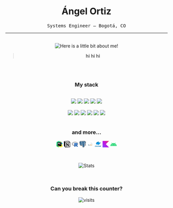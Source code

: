 <div align="center">

<br/>

<h1 align="center">Ángel Ortiz</h1>
<p align="center"><samp>Systems Engineer — Bogotá, CO</samp></p>
<hr/>

<br/>



<!-- Bigger GIF -->
<img width="50%" src="https://i.pinimg.com/736x/fd/cd/42/fdcd428aa66dc1c189dd4fe9b9ff2803.jpg" alt="Here is a little bit about me!" />

<br />

> **hi hi hi**

<br/>
<br/>

### **My stack**

<br/>
<div>
<img src="https://img.shields.io/badge/python-%2314354C.svg?&style=for-the-badge&logo=python&logoColor=white"/>
<img src="https://img.shields.io/badge/pandas-%23150458.svg?&style=for-the-badge&logo=pandas&logoColor=white"/>
<img src="https://img.shields.io/badge/jupyter-%23F37626.svg?&style=for-the-badge&logo=jupyter&logoColor=white"/>
<img src="https://img.shields.io/badge/fastapi-%23009688.svg?&style=for-the-badge&logo=fastapi&logoColor=white"/>
<img src="https://img.shields.io/badge/docker-%232496ED.svg?&style=for-the-badge&logo=docker&logoColor=white"/>
</div>
<br/>
<div>
<img src="https://img.shields.io/badge/kotlin-%237F52FF.svg?&style=for-the-badge&logo=kotlin&logoColor=white"/>
<img src="https://img.shields.io/badge/android%20studio-%233DDC84.svg?&style=for-the-badge&logo=androidstudio&logoColor=white"/>
<img src="https://img.shields.io/badge/git-%23F05033.svg?&style=for-the-badge&logo=git&logoColor=white"/>
<img src="https://img.shields.io/badge/linux-%23FCC624.svg?&style=for-the-badge&logo=linux&logoColor=black"/>
<img src="https://img.shields.io/badge/postgresql-%23336791.svg?&style=for-the-badge&logo=postgresql&logoColor=white"/>
<img src="https://img.shields.io/badge/mysql-%234479A1.svg?&style=for-the-badge&logo=mysql&logoColor=white"/>
</div>

<br/>

### and more...

<code><img height="20" src="https://raw.githubusercontent.com/github/explore/master/topics/pycharm/pycharm.png" alt="pycharm"></code>
<code><img height="20" src="https://raw.githubusercontent.com/github/explore/master/topics/notion/notion.png" alt="notion"></code>
<code><img height="20" src="https://raw.githubusercontent.com/github/explore/master/topics/r/r.png" alt="r"></code>
<code><img height="20" src="https://raw.githubusercontent.com/github/explore/master/topics/postgresql/postgresql.png" alt="postgresql"></code>
<code><img height="20" src="https://raw.githubusercontent.com/github/explore/master/topics/mysql/mysql.png" alt="mysql"></code>
<code><img height="20" src="https://raw.githubusercontent.com/github/explore/master/topics/docker/docker.png" alt="docker"></code>
<code><img height="20" src="https://raw.githubusercontent.com/github/explore/master/topics/kotlin/kotlin.png" alt="kotlin"></code>
<code><img height="20" src="https://raw.githubusercontent.com/github/explore/master/topics/android/android.png" alt="android"></code>

<br/>

![Stats](https://github-readme-stats.vercel.app/api?username=untildead&theme=dark&show_icons=true&bg_color=1a1a1a&icon_color=a0ffff)

<br/>

### Can you break this counter?

<div align="center">
  <img src="https://count.getloli.com/@:untildead?theme=gelbooru&padding=7&scale=1&align=top&pixelated=1&darkmode=auto" alt="visits" />
</div>

</div>

